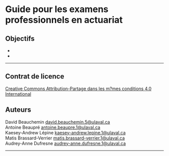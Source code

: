 # Guide pour les examens professionnels en actuariat

## Objectifs
 - 
 -
 
*********************************

## Contrat de licence

[Creative Commons Attribution-Partage dans les m?mes conditions 4.0 International](https://creativecommons.org/licenses/by-sa/4.0/deed.fr)

## Auteurs

David Beauchemin <david.beauchemin.5@ulaval.ca> <br>
Antoine Beaupré <antoine.beaupre.1@ulaval.ca> <br>
Kaesey-Andrew Lépine <kaesey-andrew.lepine.1@ulaval.ca> <br>
Matis Brassard-Verrier <matis.brassard-verrier.1@ulaval.ca> <br>
Audrey-Anne Dufresne <audrey-anne.dufresne.1@ulaval.ca>


*********************************

